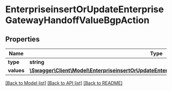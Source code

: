 # EnterpriseinsertOrUpdateEnterpriseGatewayHandoffValueBgpAction

## Properties
Name | Type | Description | Notes
------------ | ------------- | ------------- | -------------
**type** | **string** |  | [optional] 
**values** | [**\Swagger\Client\Model\EnterpriseinsertOrUpdateEnterpriseGatewayHandoffValueBgpActionValues[]**](EnterpriseinsertOrUpdateEnterpriseGatewayHandoffValueBgpActionValues.md) |  | [optional] 

[[Back to Model list]](../README.md#documentation-for-models) [[Back to API list]](../README.md#documentation-for-api-endpoints) [[Back to README]](../README.md)


